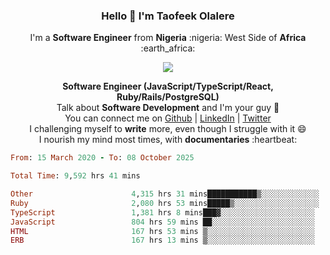 ### **<p align='center'>Hello 👋 I'm Taofeek Olalere</p>**

<p align='center'>I'm a <strong>Software Engineer</strong> from <strong>Nigeria</strong> :nigeria: West Side of <strong>Africa</strong> :earth_africa:	</p>

<p align='center'> <img src='https://github-readme-stats.vercel.app/api?username=teekaytech&show_icons=true&theme=dark'> </p>


<p align='center'>
  <b>Software Engineer (JavaScript/TypeScript/React, Ruby/Rails/PostgreSQL)</b><br />
  Talk about <strong>Software Development</strong> and I'm your guy 👯 <br />
  You can connect me on <a href="https://github.com/teekaytech">Github</a> | <a href="https://linkedin.com/in/olaleretaofeek">LinkedIn</a> | <a href="https://twitter.com/ola_lere">Twitter</a> <br />
  I challenging myself to <strong>write</strong> more, even though I struggle with it 😄 <br />
  I nourish my mind most times, with <strong>documentaries</strong> :heartbeat:
</p>

<!--START_SECTION:waka-->

```ruby
From: 15 March 2020 - To: 08 October 2025

Total Time: 9,592 hrs 41 mins

Other                      4,315 hrs 31 mins███████████▒░░░░░░░░░░░░░   44.99 %
Ruby                       2,080 hrs 53 mins█████▒░░░░░░░░░░░░░░░░░░░   21.69 %
TypeScript                 1,381 hrs 8 mins███▓░░░░░░░░░░░░░░░░░░░░░   14.40 %
JavaScript                 804 hrs 59 mins ██░░░░░░░░░░░░░░░░░░░░░░░   08.39 %
HTML                       167 hrs 53 mins ▒░░░░░░░░░░░░░░░░░░░░░░░░   01.75 %
ERB                        167 hrs 13 mins ▒░░░░░░░░░░░░░░░░░░░░░░░░   01.74 %
```

<!--END_SECTION:waka-->
<!--
**teekaytech/teekaytech** is a ✨ _special_ ✨ repository because its `README.md` (this file) appears on your GitHub profile.

Here are some ideas to get you started:

- 🔭 I’m currently working on ...
- 🌱 I’m currently learning ...
- 👯 I’m looking to collaborate on ...
- 🤔 I’m looking for help with ...
- 💬 Ask me about ...
- 📫 How to reach me: ...
- 😄 Pronouns: ...
- ⚡ Fun fact: ...
-->
